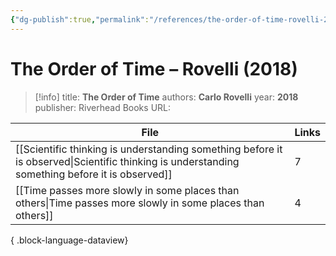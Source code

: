 ```yaml
---
{"dg-publish":true,"permalink":"/references/the-order-of-time-rovelli-2018/"}
---
```



# The Order of Time – Rovelli (2018)

> [!info]
> title: **The Order of Time**
> authors: **Carlo Rovelli**
> year: **2018**
> publisher: Riverhead Books
> URL: 



| File                                                                                                                                              | Links |
| ------------------------------------------------------------------------------------------------------------------------------------------------- | ----- |
| [[Scientific thinking is understanding something before it is observed\|Scientific thinking is understanding something before it is observed]] | 7     |
| [[Time passes more slowly in some places than others\|Time passes more slowly in some places than others]]                                     | 4     |

{ .block-language-dataview}